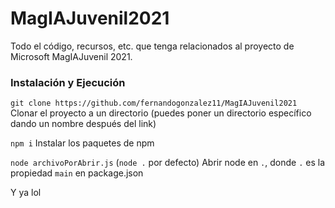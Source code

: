 # MagIAJuvenil2021
Todo el código, recursos, etc. que tenga relacionados al proyecto de Microsoft MagIAJuvenil 2021.

### Instalación y Ejecución
`git clone https://github.com/fernandogonzalez11/MagIAJuvenil2021` Clonar el proyecto a un directorio (puedes poner un directorio específico dando un nombre después del link)

`npm i` Instalar los paquetes de npm

`node archivoPorAbrir.js` (`node .` por defecto) Abrir node en `.`, donde `.` es la propiedad `main` en package.json

Y ya lol
